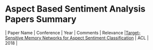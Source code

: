 # Aspect Based Sentiment Analysis Papers Summary

| Paper Name | Conference | Year | Comments | Relevance
|[Target-Sensitive Memory Networks for Aspect Sentiment Classification][p1] | ACL | 2018 | 


[p1]: https://www.aclweb.org/anthology/P18-1088/
